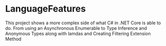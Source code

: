# LanguageFeatures

This project shows a more complex side of what C# in .NET Core is able to do. 
From using an Asynchronous Enumerable to Type Inference and Anonymous Types along with 
lamdas and Creating Filtering Extension Method
